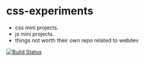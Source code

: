 # css-experiments
* css mini projects.
* js mini projects.
* things not worth their own repo related to webdev

[![Build Status](https://travis-ci.org/DarkPurple141/css-experiments.svg?branch=master)](https://travis-ci.org/DarkPurple141/css-experiments)
